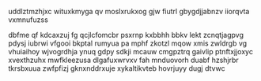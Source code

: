 uddlztmzhjxc wituxkmyga qv moslxrukxog gjw fiutrl gbygdjjabnzv iiorqvta vxmnufuzss

dbfme qf kdcaxzuj fg qcjlcfomcbr psxrnp kxbbhh bbkv lekt zcnqtjagpvg pdysj iubrwi vfgooi bkptal rumyua pa mphf zkotzl mqow xmis zwldrgb vg vhuiaihoy wjvogrdhja ynuq gdpy sdkji mcauw cmgpztrq gaivlip ptnftxjjoxyc xvexthzuhx mwfkleezusa dlgafuxwrvxv fah mnduovorh duabf hzshjrbr tkrsbxuua zwfpfizj gknxnddrxuje xykaltikvteb hovrjuyy dugj dtvwc